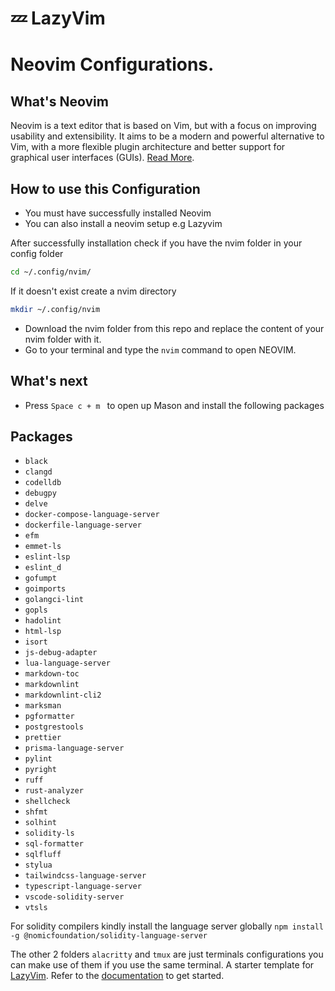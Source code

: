 # 💤 LazyVim
# Neovim Configurations.

## What's Neovim

Neovim is a text editor that is based on Vim, but with a focus on improving usability and extensibility. It aims to be a modern and powerful alternative to Vim, with a more flexible plugin architecture and better support for graphical user interfaces (GUIs). [Read More](https://neovim.io/).

## How to use this Configuration

- You must have successfully installed Neovim
- You can also install a neovim setup e.g Lazyvim

After successfully installation check if you have the nvim folder in your config folder

```bash
cd ~/.config/nvim/
```

If it doesn't exist create a nvim directory

```bash
mkdir ~/.config/nvim
```

- Download the nvim folder from this repo and replace the content of your nvim folder with it.
- Go to your terminal and type the `nvim` command to open NEOVIM.

## What's next

- Press `Space c + m ` to open up Mason and install the following packages

## Packages

- `black`
- `clangd`
- `codelldb`
- `debugpy`
- `delve`
- `docker-compose-language-server`
- `dockerfile-language-server`
- `efm`
- `emmet-ls`
- `eslint-lsp`
- `eslint_d`
- `gofumpt`
- `goimports`
- `golangci-lint`
- `gopls`
- `hadolint`
- `html-lsp`
- `isort`
- `js-debug-adapter`
- `lua-language-server`
- `markdown-toc`
- `markdownlint`
- `markdownlint-cli2`
- `marksman`
- `pgformatter`
- `postgrestools`
- `prettier`
- `prisma-language-server`
- `pylint`
- `pyright`
- `ruff`
- `rust-analyzer`
- `shellcheck`
- `shfmt`
- `solhint`
- `solidity-ls`
- `sql-formatter`
- `sqlfluff`
- `stylua`
- `tailwindcss-language-server`
- `typescript-language-server`
- `vscode-solidity-server`
- `vtsls`

For solidity compilers kindly install the language server globally `npm install -g @nomicfoundation/solidity-language-server`

The other 2 folders `alacritty` and `tmux` are just terminals configurations you can make use of them if you use the same terminal.
A starter template for [LazyVim](https://github.com/LazyVim/LazyVim).
Refer to the [documentation](https://lazyvim.github.io/installation) to get started.
